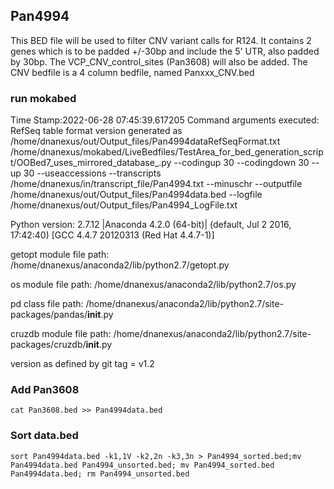 ## Pan4994
This BED file will be used to filter CNV variant calls for R124. It contains 2 genes which is to be padded +/-30bp and include the 5' UTR, also padded by 30bp.
The VCP_CNV_control_sites (Pan3608) will also be added.
The CNV bedfile is a 4 column bedfile, named Panxxx_CNV.bed

### run mokabed
Time Stamp:2022-06-28 07:45:39.617205
Command arguments executed:
RefSeq table format version generated as /home/dnanexus/out/Output_files/Pan4994dataRefSeqFormat.txt
/home/dnanexus/mokabed/LiveBedfiles/TestArea_for_bed_generation_script/OOBed7_uses_mirrored_database_.py --codingup 30 --codingdown 30 --up 30 --useaccessions --transcripts /home/dnanexus/in/transcript_file/Pan4994.txt --minuschr --outputfile /home/dnanexus/out/Output_files/Pan4994data.bed --logfile /home/dnanexus/out/Output_files/Pan4994_LogFile.txt 

 Python version: 2.7.12 |Anaconda 4.2.0 (64-bit)| (default, Jul  2 2016, 17:42:40) 
[GCC 4.4.7 20120313 (Red Hat 4.4.7-1)]

 getopt module file path: /home/dnanexus/anaconda2/lib/python2.7/getopt.py

 os module file path: /home/dnanexus/anaconda2/lib/python2.7/os.py

 pd class file path: /home/dnanexus/anaconda2/lib/python2.7/site-packages/pandas/__init__.py

 cruzdb module file path: /home/dnanexus/anaconda2/lib/python2.7/site-packages/cruzdb/__init__.py

version as defined by git tag = v1.2


### Add Pan3608
`cat Pan3608.bed >> Pan4994data.bed`

### Sort data.bed
`sort Pan4994data.bed -k1,1V -k2,2n -k3,3n > Pan4994_sorted.bed;mv Pan4994data.bed Pan4994_unsorted.bed; mv Pan4994_sorted.bed Pan4994data.bed; rm Pan4994_unsorted.bed`